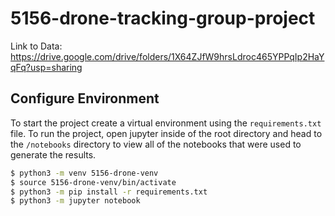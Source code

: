 # 5156-drone-tracking-group-project
Link to Data: https://drive.google.com/drive/folders/1X64ZJfW9hrsLdroc465YPPqIp2HaYqFq?usp=sharing

## Configure Environment

To start the project create a virtual environment using the `requirements.txt` file. To run the project, open jupyter inside of the root directory and head to the `/notebooks` directory to view all of the notebooks that were used to generate the results. 

```bash
$ python3 -m venv 5156-drone-venv
$ source 5156-drone-venv/bin/activate
$ python3 -m pip install -r requirements.txt
$ python3 -m jupyter notebook
```
